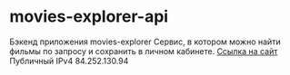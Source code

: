 # movies-explorer-api
Бэкенд приложения movies-explorer
Сервис, в котором можно найти фильмы по запросу и сохранить в личном кабинете.
[Ссылка на сайт](http://api.movies.students.nomoredomains.icu/)
Публичный IPv4 84.252.130.94
